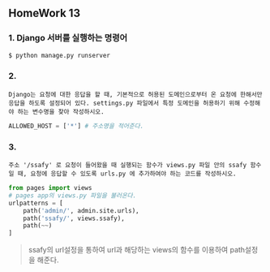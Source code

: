 ## HomeWork 13

### 1. Django 서버를 실행하는 명령어

```bash
$ python manage.py runserver
```

### 2. 

```
Django는 요청에 대한 응답을 할 때, 기본적으로 허용된 도메인으로부터 온 요청에 한해서만 응답을 하도록 설정되어 있다. settings.py 파일에서 특정 도메인을 허용하기 위해 수정해야 하는 변수명을 찾아 작성하시오.
```
```python
ALLOWED_HOST = ['*'] # 주소명을 적어준다.
```

### 3. 

```
주소 '/ssafy' 로 요청이 들어왔을 때 실행되는 함수가 views.py 파일 안의 ssafy 함수일 때, 요청에 응답할 수 있도록 urls.py 에 추가하여야 하는 코드를 작성하시오.
```

```python
from pages import views
# pages app의 views.py 파일을 불러온다.
urlpatterns = [
    path('admin/', admin.site.urls),
	path('ssafy/', views.ssafy),
    path(~~)
]
```

> ssafy의 url설정을 통하여 url과 해당하는 views의 함수를 이용하여 path설정을 해준다.
